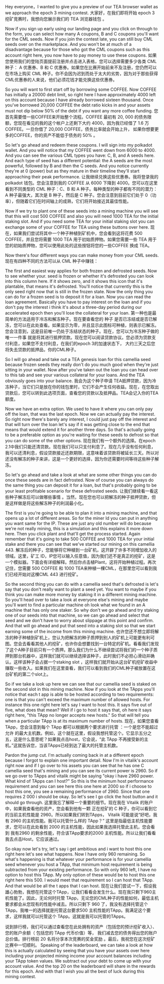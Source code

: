 Hey everyone，I wanted to give you a preview of our TEA browser wallet as we approach the epoch 3 mining contest. 
大家好，在我们即将开始 epoch 3 挖矿竞赛时，我想向您展示我们的 TEA 浏览器钱包 。

Now if you sign up early using our landing page and you click on through to the form, you can select how many A coupons, B and C coupons you'll want for the CML seeds. Now if you join the contest late, you can still buy CML seeds over on the marketplace. And you won't be at much of a disadvantage because for those who got the CML coupons such as this account right here, you now have to pay money to use these coupons.
如果您使用我们的登陆页面提前注册并点击进入表格，您可以选择需要多少各类 CML 种子： A 优惠券、B 和 C 优惠券。如果您在比赛开始前来不及注册，您仍然可以在市场上购买 CML 种子。你不会因为迟到而处于太大的劣势，因为对于那些获得CML优惠券的人来说，他们必须花钱才能兑换这些优惠券。

So you will want to first start off by borrowing some COFFEE. Now COFFEE has initially a 20000 debt limit, so right here I have approximately 4000 left on this account because I have already borrowed sixteen thousand. Once you've borrowed 20,000 COFFEE the debt ratio kicks in and your assets must not dip below 50% of the debt if you want any more coffee funding.
您首先需要借一些COFFEE来开始整个流程。COFFEE 最初有 20, 000 的债务限额，您现在看见的我的这个帐户上还剩下大约 4000，因为我已经借了 1.6 万 COFFEE。一旦你借了 20,000 COFFEE，债务比率就会开始上升， 如果你想要更多的COFFEE，你的资产不能低于债务的 50% 。

So let's go ahead and redeem these coupons. I will sign into my polkadot wallet. And you will notice that my COFFEE went down from 6000 to 4000. And you can see the various CML types you have: C, B, and A seeds here. And each type of seed has a different potential: the A seeds are the most powerful, followed by B and then the C seeds. And you notice currently they're at 0 (power) but as they mature in their timeline they'll start approaching their peak performance.
让我继续兑换这些优惠券。我将登录我的 polkadot 钱包。您会注意到我的 COFFEE 从 6000 下降到 4000。您可以在这里看到不同类型的 CML 种子：C、B 和 A 种子。每种类型的种子都有不同的潜力：A 种子最强大，其次是 B 种子，然后是 C 种子。您会注意到目前它们处于 0（功率），但随着它们在时间轴上的成熟，它们将开始接近其最佳性能。

Now if we try to plant one of these seeds into a mining machine you will see that this will cost 500 COFFEE and also you will need 1000 TEA for the initial staking slot. And if you need some TEA for your initial staking slot you can exchange some of your COFFEE for TEA using these buttons over here. 
现在，如果我们尝试将其中一个种子种植到矿机中，您会看到这将花费 500 COFFEE，并且您将需要 1000 TEA 用于初始质押物。如果您需要一些 TEA 用于您的初始质押物，您可以使用此处的这些按钮将您的一些COFFEE 换成 TEA。

Now there's four different ways you can make money from your CML seeds.
现在有四种不同的方法可以从 CML 种子中赚钱：

The first and easiest way applies for both frozen and defrosted seeds. Now to see whether your.  seed is frozen or whether it's defrosted you can look into this column here. If it shows zero, and it shows this icon that it's plantable, that means it's defrosted. You'll notice that currently this is the only seed right now that is still in the frozen state. Now the only thing you can do for a frozen seed is to deposit it for a loan. Now you can read the loan agreement. Basically you have to pay interest on the loan and if you don't pay the interest i think it's about a three-day period during our accelerated epoch then you'll lose the collateral for your loan.
第一种也是最简单的方法适用于冷冻和解冻种子。现在要查看您的 种子 是否已冻结或是否已解冻，您可以在此处查看。如果显示为零，并且显示此图标可种植，则表示已解冻。您会注意到，这是目前唯一仍处于冻结状态的种子。现在，您可以为冷冻种子做的唯一一件事 就是将其进行抵押贷款。现在您可以阅读贷款协议。您必须为贷款支付利息，如果您不支付利息，在我们的epoch 3的加速状态下， 大约三天之后您将失去贷款的抵押品，你的CML种子。

So I will go ahead and take out a TEA genesis loan for this camellia seed because frozen seeds
they really don't do you much good when they're just sitting in your wallet. Now after you've taken out the loan you can head over to this tab and see your various collateral for your loans.  And the TEA obviously goes into your balance. 
我会为这个种子申请 TEA抵押贷款，因为冷冻种子，当它们只是放在你的钱包里时，它们不会产生任何收益。现在，在您取出贷款后，您可以转到此选项页面，查看您的贷款以及抵押品。TEA会记入你的TEA额度。

Now we have an extra option. We used to have it where you can only pay off the loan, that was the last epoch. Now we can actually pay the interest. So right now there's barely any interest, I could just pay off the interest and that will turn over the loan let's say if it was getting close to the end that means that would extend it for another three days. So that's actually going to be a preferable option as you're waiting for these seeds to defrost so that you can do some of the other options. 
现在我们有一个额外的选择。在epoch 2.1中我们只能还清贷款。现在我们可以只支付利息了。现在几乎没有任何利息，我可以还清利息，假设贷款接近还款期限，这意味着该贷款将被延长三天。所以对还没有解冻的种子来讲，这是一个更好的选择，因为你还需要时间等待这些种子解冻。

So let's go ahead and take a look at what are some other things you can do once these seeds are in fact defrosted. Now of course you can always do the same thing you can deposit it for a loan, but that's probably going to be your least profitable scenario for these defrosted seeds. 
让我们继续看一看这些种子解冻后可以做哪些事情 。当然，现在您也可以把解冻的种子抵押贷款，但是这样做是将这些解冻种子的利润最小化。

The first is you're going to be able to plan it into a mining machine, and that opens up a lot of different areas. So for the miner Id you can put in anything you want same for the IP. These are just any old number will do because we're not really mining, this is a simulation and this explains it more down here.  Then you click plant and that'll get the process started. Again remember that it's going to take 500 COFFEE and 1000 TEA for your initial stake and there you can see that we've started our mining on this camellia 443. 
解冻后的种子，您能够将它种植到一台矿机，这开辟了许多不同增加收入的领域。这里，矿工 ID，IP您可以输入任意值，因为我们还不是真正的挖矿，这是一个模拟器。下面会有详细解释。然后你点击植Plant，这将开始种植过程。再次记住，您需要 500 COFFEE 和 1000 TEA来种植一棵CML，在那里您可以看到我们已经开始对这棵CML 443 进行挖矿。

So the second thing you can do with a camellia seed that's defrosted is let's say that you don't really want to plant a seed yet. You want to maybe if you think you can make more money by staking it in a different mining machine. So you'll head over to take a look at everyone else's mining and maybe you'll want to find a particular machine oh look what we found in an A machine that has only one staker. So why don't we go ahead and try staking one of our seeds into that machine, so we can go ahead and select that seed and we don't have to worry about slippage at this point and confirm. And that will go ahead and put that seed into a staking slot so that we start earning some of the income from this mining machine.
也许您还不想立即将解冻的种子种植到矿机上，您认为把解冻的种子质押到别人的矿机上可能更有利可图。您会去看看其他人的挖矿，也许你会想要找到一台特定的矿机。看看我们发现了这个A种子目前只有一个质押。那么我们为什么不继续尝试将我们的一个种子质押到那台机器中，这样我们就可以继续选择该种子，此时我们不必担心滑动并确认。这样该种子会占据一个staking slot ，这样我们就开始从这台矿机挖矿收益中赚取一些收入。如果我们在这里查看，我们可以看到我们的CML种子被放置在这台矿机的第二个slot上。

So if we take a look up here we can see that our camellia seed is staked on the second slot in this mining machine. Now if you look at the TApps you'll notice that each t app is able to be hosted according to two requirements: one is that you can't exceed the maximum number of allowed hosts. For instance this one right here let's say I want to host this. It says five out of five, what does that mean? Well if i go to host it says that, oh here it says right here, "this TApp no longer accepts new hosts." So that will tell you when a particular TApp is at its maximum number of hosts. 
现在，如果您查看 TApp，您会注意到每个 TApp 都可以根据两个要求进行托管 ：一个是您不能超过允许 的最大主机数。例如，这个就在这里，假设我想托管这个。它显示五分之五，这是什么意思呢？如果我点击host，它会说，“此 TApp 不再接受新的主机。”这就告诉您，当该TApps已经到达了最大的托管主机数。

Pardon the jump cut. I'm actually coming back in at a different epoch because I forgot to explain one important detail. Now I'm in vitalik's account right now and if I go over to his assets you can see that he has one C camellia seed that's mining and you can see its current power is 2960. So if we go over to TApps and vitalik might be saying "okay i have 2960 power. What kind of TApps can I host?" So this is the minimum host performance requirement and you can see here this one here at 2000 so if i choose to host this one, you see a remaining performance of 2960. Since that one requires 2 000 i should be okay. So let's see I go click the host button and it should go through. 
这里我忘了解释一个重要的细节。现在我在 Vitalik 的账户中，如果我查看他的资产，您会看到他有一颗 正在挖矿的 C 种子，你可以看到它的当前主机性能是 2960。所以如果我们转到TApps， Vitalik 可能是说“好吧，我有 2960 的主机性能。我可以托管什么样的 TApp？” 这里是指最低主机性能要求，您可以在此处看到 2000 的主机性能，因此如果我选择托管此主机，您会看到 我有2960 的剩余性能，符合该TApp要求的2000 主机性能。所以让我们看看我去点击Host，它应该通过。

So okay now let's try, let's say i get ambitious and i want to host this one right here let's see what happens. Now I have only 960 remaining. So what's happening is that whatever your performance is for your camellia seed whenever you host a TApp, that minimum host requirement is being subtracted from your existing performance. So with only 960 left, I have no option to host this TApp. My only option of these would be to host this one right here this 500. I would meet that requirement so I can host that TApp.  And that would be all the t apps that I can host. 
现在让我们尝试一下，假设我雄心勃勃，我想在托管这个TApp，让我们看看会发生什么。现在我只剩下960主机性能了。因此，无论何时托管 TApp，无论您的CML种子的性能如何，最低主机要求都会从您现有的性能中减去。所以只剩下 960 了，我没有选择托管这个 TApp。我唯一的选择就是托管这台要求500 主机性能的TApp。我满足这个要求，这样我就可以托管这个 TApp。这就是我可以托管的TApps。

说到排行榜，我们可以通过查看您在此处拥有的资产（包括您的预计挖矿收入）、您的账户余额（ 包括您的 TApp 代币价值）等， 我们减去您的债务得出您的账户总价值。排行榜前 20 名将分享本次竞赛的奖金奖励 。最后，我祝您在这次挖矿比赛中一切顺利。
Speaking of the leaderboard, we can take a look at how this is actually calculated by seeing that you have your assets over here including your projected mining income your account balances including your TApp token values. We subtract out your debt to come up with your account value. And the top 20 on the leaderboard will share in the rewards for this epoch. And with that I wish you all the best of luck during this mining contest.









